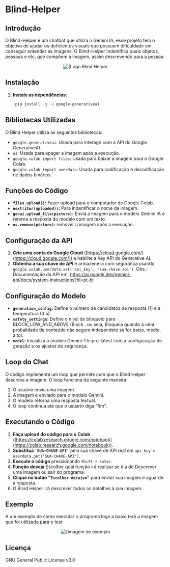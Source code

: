 # Blind-Helper

## Introdução
O Blind-Helper é um chatbot que utiliza o Gemini IA, esse projeto tem o objetivo de ajudar os deficientes visuais que possuem dificuldade em conseguir entender as imagens. O Blind-Helper indentifica quais objetos, pessoas e etc, que compõem a imagem, assim descrevendo para a pessoa.

<div align="center">
  <img alt="[Logo Blind Helper" src="https://github.com/rafaelnator/Blind-Helper/blob/main/Imagem-README/Blind_Helper.png" heght="50px"/>
</div>

## Instalação

1. **Instale as dependências:**

   ```bash
   !pip install -q -U google-generativeai
   ```

## Bibliotecas Utilizadas

O Blind Helper utiliza as seguintes bibliotecas:

* `google.generativeai`: Usada para interagir com a API do Google GenerativeAI.
* `os`: Usada para apagar a imagem após a execução.
* `google.colab import files`: Usada para baixar a imagem para o Google Colab.
* `google.colab import userdata`: Usada para codificação e decodificação de dados binários.

## Funções do Código

* **`files.upload()`:** Fazer upload para o computador do Google Colab.
* **`next(iter(uploaded))`:** Para indentificar o nome da imagem.
* **`genai.upload_file(picture)`:** Envia a imagem para o modelo Gemini IA e retorna a resposta do modelo com um texto.
* **`os.remove(picture)`:** remover a imagem após a execução.

## Configuração da API

1. **Crie uma conta do Google Cloud** ([https://cloud.google.com/](https://cloud.google.com/)) e habilite a Key API do Generative AI.
2. **Obtenha a sua chave de API** e armazene-a com segurança usando `google.colab.userdata.set('api_key', 'sua-chave-api')`.
Obs.: Documentação da API em: https://ai.google.dev/gemini-api/docs/system-instructions?hl=pt-br

## Configuração do Modelo

* **`generation_config`:** Define o número de candidatos de resposta (1) e a temperatura (0.5).
* **`safety_settings`:** Define o nível de bloqueio para BLOCK_LOW_AND_ABOVE (Block , ou seja, Bloqueia quando à uma probalidade de conteúdo não seguro independete se for baixo, médio, alto).
* **`model`:** Inicializa o modelo Gemini-1.5-pro-latest com a configuração de geração e os ajustes de segurança.

## Loop do Chat

O código implementa um loop que permite com que o Blind Helper descreva a imagem. O loop funciona da seguinte maneira:

1. O usuário envia uma imagem.
2. A imagem é enviado para o modelo Gemini.
3. O modelo retorna uma resposta textual.
4. O loop continua até que o usuário diga "fim".

## Executando o Código

1. **Faça upload do código para o Colab** ([https://colab.research.google.com/notebook](https://colab.research.google.com/notebook)).
2. **Substitua `'SUA-CHAVE-API'`** pela sua chave de API real em `api_key = userdata.get('SUA-CHAVE-API')`.
3. **Execute o código** pressionando `Shift + Enter`.
3. **Função deseja** Escolher qual função irá realizar se é a de Descrever uma Imagem ou sair do programa.
4. **Clique no botão "`Escolher Aqruivo`"** para enviar sua imagem e aguarde a resposta.
5. O Blind Helper irá descrever todos os detalhes à sua imagem.

## Exemplo
A um exemplo de como executar o programa logo a baixo terá a imagem que foi utilizada para o test

<div align="center">
  <img alt="[Imagem de exemplo" src="https://github.com/rafaelnator/Blind_Helper/blob/main/Imagem-README/michael_jordan.png" heght="50px"/>
</div>

## Licença

GNU General Public License v3.0
